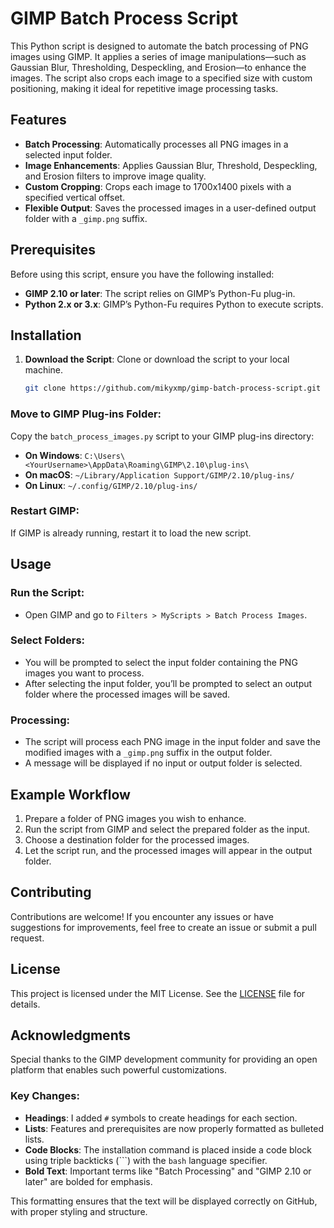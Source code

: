# GIMP Batch Process Script

This Python script is designed to automate the batch processing of PNG images using GIMP. It applies a series of image manipulations—such as Gaussian Blur, Thresholding, Despeckling, and Erosion—to enhance the images. The script also crops each image to a specified size with custom positioning, making it ideal for repetitive image processing tasks.

## Features
- **Batch Processing**: Automatically processes all PNG images in a selected input folder.
- **Image Enhancements**: Applies Gaussian Blur, Threshold, Despeckling, and Erosion filters to improve image quality.
- **Custom Cropping**: Crops each image to 1700x1400 pixels with a specified vertical offset.
- **Flexible Output**: Saves the processed images in a user-defined output folder with a `_gimp.png` suffix.

## Prerequisites
Before using this script, ensure you have the following installed:

- **GIMP 2.10 or later**: The script relies on GIMP’s Python-Fu plug-in.
- **Python 2.x or 3.x**: GIMP’s Python-Fu requires Python to execute scripts.

## Installation
1. **Download the Script**: Clone or download the script to your local machine.
   ```bash
   git clone https://github.com/mikyxmp/gimp-batch-process-script.git

### Move to GIMP Plug-ins Folder:
Copy the `batch_process_images.py` script to your GIMP plug-ins directory:

- **On Windows**: `C:\Users\<YourUsername>\AppData\Roaming\GIMP\2.10\plug-ins\`
- **On macOS**: `~/Library/Application Support/GIMP/2.10/plug-ins/`
- **On Linux**: `~/.config/GIMP/2.10/plug-ins/`

### Restart GIMP:
If GIMP is already running, restart it to load the new script.

## Usage

### Run the Script:
- Open GIMP and go to `Filters > MyScripts > Batch Process Images`.

### Select Folders:
- You will be prompted to select the input folder containing the PNG images you want to process.
- After selecting the input folder, you’ll be prompted to select an output folder where the processed images will be saved.

### Processing:
- The script will process each PNG image in the input folder and save the modified images with a `_gimp.png` suffix in the output folder.
- A message will be displayed if no input or output folder is selected.

## Example Workflow
1. Prepare a folder of PNG images you wish to enhance.
2. Run the script from GIMP and select the prepared folder as the input.
3. Choose a destination folder for the processed images.
4. Let the script run, and the processed images will appear in the output folder.

## Contributing
Contributions are welcome! If you encounter any issues or have suggestions for improvements, feel free to create an issue or submit a pull request.

## License
This project is licensed under the MIT License. See the [LICENSE](LICENSE) file for details.

## Acknowledgments
Special thanks to the GIMP development community for providing an open platform that enables such powerful customizations.


   ### Key Changes:
- **Headings**: I added `#` symbols to create headings for each section.
- **Lists**: Features and prerequisites are now properly formatted as bulleted lists.
- **Code Blocks**: The installation command is placed inside a code block using triple backticks (\`\`\`) with the `bash` language specifier.
- **Bold Text**: Important terms like "Batch Processing" and "GIMP 2.10 or later" are bolded for emphasis.

This formatting ensures that the text will be displayed correctly on GitHub, with proper styling and structure.

